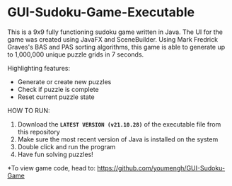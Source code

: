 # GUI-Sudoku-Game-Executable

This is a 9x9 fully functioning sudoku game written in Java. The UI for the game was created using JavaFX and SceneBuilder.
Using Mark Fredrick Graves's BAS and PAS sorting algorithms, this game is able to generate up to 1,000,000 unique puzzle grids in 7 seconds.

Highlighting features:
- Generate or create new puzzles
- Check if puzzle is complete
- Reset current puzzle state

HOW TO RUN:
1. Download the **`LATEST VERSION (v21.10.28)`** of the executable file from this repository
2. Make sure the most recent version of Java is installed on the system
3. Double click and run the program
4. Have fun solving puzzles!

*To view game code, head to: https://github.com/youmengh/GUI-Sudoku-Game
